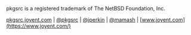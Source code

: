 pkgsrc is a registered trademark of The NetBSD Foundation, Inc.

[pkgsrc.joyent.com](https://pkgsrc.joyent.com/) | [@pkgsrc](https://twitter.com/pkgsrc) | [@jperkin](https://twitter.com/jperkin) | [@mamash](https://twitter.com/mamash) | [www.joyent.com](https://www.joyent.com/)
